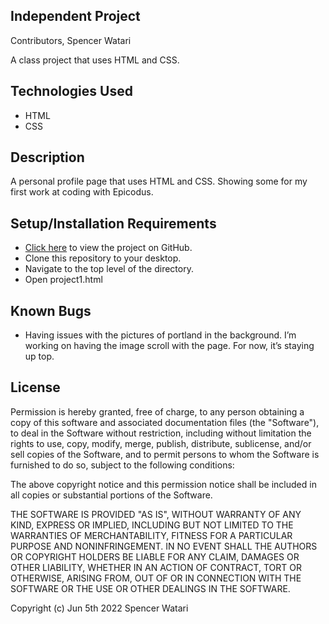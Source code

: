 ## Independent Project

Contributors, Spencer Watari

A class project that uses HTML and CSS.

## Technologies Used

* HTML
* CSS

## Description

A personal profile page that uses HTML and CSS. Showing some for my first work at coding with Epicodus.

## Setup/Installation Requirements
* [Click here](https://github.com/SWatari129/project1.git) to view the project on GitHub.
* Clone this repository to your desktop.
* Navigate to the top level of the directory.
* Open project1.html


## Known Bugs

* Having issues with the pictures of portland in the background. I’m working on having the image scroll with the page. For now, it’s staying up top.

## License

Permission is hereby granted, free of charge, to any person obtaining a copy
of this software and associated documentation files (the "Software"), to deal
in the Software without restriction, including without limitation the rights
to use, copy, modify, merge, publish, distribute, sublicense, and/or sell
copies of the Software, and to permit persons to whom the Software is
furnished to do so, subject to the following conditions:

The above copyright notice and this permission notice shall be included in all
copies or substantial portions of the Software.

THE SOFTWARE IS PROVIDED "AS IS", WITHOUT WARRANTY OF ANY KIND, EXPRESS OR
IMPLIED, INCLUDING BUT NOT LIMITED TO THE WARRANTIES OF MERCHANTABILITY,
FITNESS FOR A PARTICULAR PURPOSE AND NONINFRINGEMENT. IN NO EVENT SHALL THE
AUTHORS OR COPYRIGHT HOLDERS BE LIABLE FOR ANY CLAIM, DAMAGES OR OTHER
LIABILITY, WHETHER IN AN ACTION OF CONTRACT, TORT OR OTHERWISE, ARISING FROM,
OUT OF OR IN CONNECTION WITH THE SOFTWARE OR THE USE OR OTHER DEALINGS IN THE
SOFTWARE.

Copyright (c) Jun 5th 2022 Spencer Watari